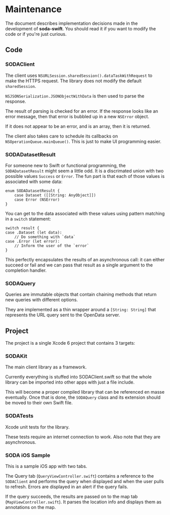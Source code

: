 # Maintenance

The document describes implementation decisions made in the development of **soda-swift**. You should read it if you want to modify the code or if you're just curious.

## Code

### SODAClient

The client uses `NSURLSession.sharedSession().dataTaskWithRequest` to make the HTTPS request. The library does not modify the default `sharedSession`.

`NSJSONSerialization.JSONObjectWithData` is then used to parse the response.

The result of parsing is checked for an error. If the response looks like an error message, then that error is bubbled up in a new `NSError` object.

If it does not appear to be an error, and is an array, then it is returned.

The client also takes care to schedule its callbacks on `NSOperationQueue.mainQueue()`. This is just to make UI programming easier.

### SODADatasetResult

For someone new to Swift or functional programming, the `SODADatasetResult` might seem a little odd. It is a discrimated union with two possible values `Success` or `Error`. The fun part is that each of those values is associated with some data:

    enum SODADatasetResult {
        case Dataset ([[String: AnyObject]])
        case Error (NSError)
    }

You can get to the data associated with these values using pattern matching in a `switch` statement:

    switch result {
    case .Dataset (let data):
        // Do something with `data`
    case .Error (let error):
        // Inform the user of the `error`
    }

This perfectly encapsulates the results of an asynchronous call: it can either succeed or fail and we can pass that result as a single argument to the completion handler.


### SODAQuery

Queries are immutable objects that contain chaining methods that return new queries with different options.

They are implemented as a thin wrapper around a `[String: String]` that represents the URL query sent to the OpenData server.


## Project

The project is a single Xcode 6 project that contains 3 targets:

### SODAKit

The main client library as a framework.

Currently everything is stuffed into SODAClient.swift so that the whole library can be imported into other apps with just a file include.

This will become a proper compiled library that can be referenced en masse eventually. Once that is done, the `SODAQuery` class and its extension should be moved to their own Swift file.

### SODATests

Xcode unit tests for the library.

These tests require an internet connection to work. Also note that they are asynchronous.

### SODA iOS Sample

This is a sample iOS app with two tabs.

The Query tab (`QueryViewController.swift`) contains a reference to the `SODAClient` and performs the query when displayed and when the user pulls to refresh. Errors are displayed in an alert if the query fails.

If the query succeeds, the results are passed on to the map tab (`MapViewController.swift`). It parses the location info and displays them as annotations on the map.






